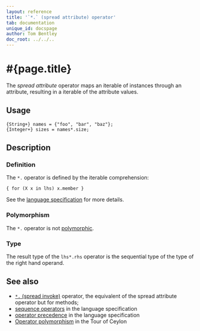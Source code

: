 ```yaml
---
layout: reference
title: '`*.` (spread attribute) operator'
tab: documentation
unique_id: docspage
author: Tom Bentley
doc_root: ../../..
---
```


# #{page.title}

The *spread attribute* operator maps an iterable of instances through an 
attribute, resulting in a iterable of the attribute values.

## Usage 

<!-- try: -->
    {String+} names = {"foo", "bar", "baz"};
    {Integer+} sizes = names*.size;

## Description

### Definition

The `*.` operator is defined by the iterable comprehension:

<!-- check:none -->
<!-- try: -->
    { for (X x in lhs) x.member }

See the [language specification](#{site.urls.spec_current}#listmap) for 
more details.

### Polymorphism

The `*.` operator is not [polymorphic](#{page.doc_root}/reference/operator/operator-polymorphism). 

### Type

The result type of the `lhs*.rhs` operator is the sequential type of the 
type of the right hand operand.

## See also

* [`*.` (spread invoke)](../spread-invoke) operator, the equivalent of the 
  spread attribute operator but for methods;
* [sequence operators](#{site.urls.spec_current}#listmap) in the 
  language specification
* [operator precedence](#{site.urls.spec_current}#operatorprecedence) in the 
  language specification
* [Operator polymorphism](#{page.doc_root}/tour/language-module/#operator_polymorphism) 
  in the Tour of Ceylon

